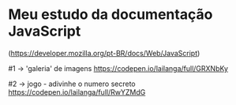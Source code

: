 # Meu estudo da documentação JavaScript
(https://developer.mozilla.org/pt-BR/docs/Web/JavaScript)

#1 -> 'galeria' de imagens
https://codepen.io/lailanga/full/GRXNbKy

#2 -> jogo - adivinhe o numero secreto
https://codepen.io/lailanga/full/RwYZMdG

